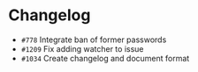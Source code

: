 # Changelog

* `#778` Integrate ban of former passwords
* `#1209` Fix adding watcher to issue
* `#1034` Create changelog and document format

